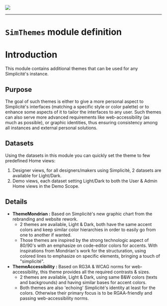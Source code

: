 <!--
 ___ _            _ _    _ _    __
/ __(_)_ __  _ __| (_)__(_) |_ /_/
\__ \ | '  \| '_ \ | / _| |  _/ -_)
|___/_|_|_|_| .__/_|_\__|_|\__\___|
            |_| 
-->
![](https://platform.simplicite.io/logos/standard/logo250.png)
* * *

`SimThemes` module definition
=============================

# Introduction

This module contains additional themes that can be used for any Simplicité's instance.

## Purpose

The goal of such themes is either to give a more personal aspect to Simplicité's interfaces (matching a specific style or color palette) or to enhance some aspects of it to tailor the interfaces to any user.
Such themes can also serve more advanced requirements like web-accessibility (as much as possible), or graphic identities, thus ensuring consistency among all instances and external personal solutions.

## Datasets

Using the datasets in this module you can quickly set the theme to few predefined Home views:
1. Designer views, for all designers/makers using Simplicité, 2 datasets are available for Light/Dark.
2. Demo views, each dataset setting Light/Dark to both the User & Admin Home views in the Demo Scope.

## Details
- __ThemeMondrian :__ Based on Simplicité's new graphic chart from the rebranding and website rework.
	- 2 themes are available, Light & Dark, both have the same accent colors and keep similar color hierarchies in order to easily go from one to another if wanted.
	- Those themes are inspired by the strong technologic aspect of 80/90's with an emphasize on code-editor colors for accents. With inspirations from Mondrian's work for the structuration, using colored lines to emphasize on specific elements, bringing a touch of "simplicité".
- __ThemeAccessibility :__ Based on RG3A & WCAG norms for web-accessibility, this theme provides all the required contrasts & sizes.
	- 2 themes are available, Light & Dark, using same B&W colors (texts and backgrounds) and having similar bases for accent colors.
	- Both themes are also 'echoing' Simplicité's identity at least for the colors. Otherwise their primary focus is to be RGAA-friendly and passing web-accessibility norms.

